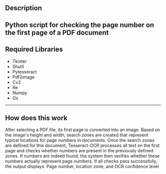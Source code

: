 ## Description
Python script for checking the page number on the first page of a PDF document
---
## Required Libraries
* Tkinter
* Shutil
* Pytesseract
* Pdf2image
* Cv2
* Re
* Numpy
* Os
---
## How does this work
After selecting a PDF file, its first page is converted into an image. Based on the image's height and width, search zones are created that represent typical locations for page numbers in documents. Once the search zones are defined for this document, Tesseract-OCR processes all text on the first page and checks whether numbers are present in the previously defined zones. If numbers are indeed found, the system then verifies whether these numbers actually represent page numbers. If all checks pass successfully, the output displays: Page number, location zone, and OCR confidence level
